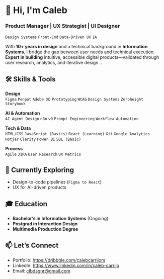 # 👋 Hi, I'm Caleb 
### **Product Manager | UX Strategist | UI Designer**  
`Design Systems` `Front-End` `Data-Driven UX` `IA`

With **10+ years in design** and a technical background in **Information Systems**, I bridge the gap between user needs and technical execution. **Expert in building** intuitive, accessible digital products—validated through user research, analytics, and iterative design.  .  

## 🛠️ **Skills & Tools**  
**Design**  
`Figma` `Penpot` `Adobe XD` `Prototyping` `WCAG` `Design Systems` `Zeroheight` `Storybook`  

**AI & Automation**  
`AI Agent Design` `n8n` `v0` `Prompt Engineering` `Workflow Automation`

**Tech & Data**  
`HTML/CSS` `JavaScript (Basics)` `React (Learning)` `Git`
`Google Analytics` `Hotjar` `Clarity` `Power BI` `SQL (Basic)`

**Process**  
`Agile` `JIRA` `User Research` `UX Metrics`  

## 🌱 **Currently Exploring**  
- Design-to-code pipelines (`Figma to React`)  
- UX for AI-driven products  

## 🎓 **Education**  
- **Bachelor’s in Information Systems** (Ongoing)  
- **Postgrad in Interaction Design**  
- **Multimedia Production Degree**  

## 📫 **Let’s Connect**  
- Portfolio: https://dribbble.com/calebcarrijom
- LinkedIn: https://www.linkedin.com/in/caleb-carrijo
- Email: clbdsgnr@gmail.com
